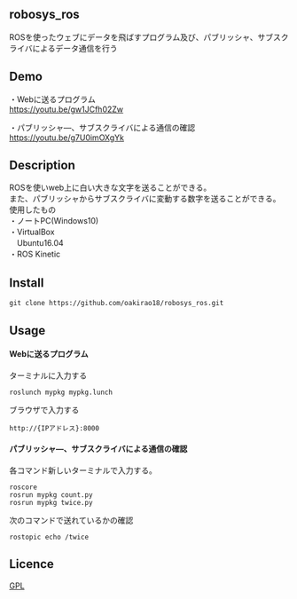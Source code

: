 ## robosys_ros

ROSを使ったウェブにデータを飛ばすプログラム及び、パブリッシャ、サブスクライバによるデータ通信を行う

## Demo
・Webに送るプログラム  
https://youtu.be/gw1JCfh02Zw  
  
・パブリッシャ―、サブスクライバによる通信の確認   
https://youtu.be/g7U0imOXgYk  


## Description

ROSを使いweb上に白い大きな文字を送ることができる。  
また、パブリッシャからサブスクライバに変動する数字を送ることができる。  
使用したもの  
・ノートPC(Windows10)  
・VirtualBox  
　Ubuntu16.04  
・ROS Kinetic  

## Install

```
git clone https://github.com/oakirao18/robosys_ros.git
```

## Usage
#### Webに送るプログラム
ターミナルに入力する
```
roslunch mypkg mypkg.lunch
```
ブラウザで入力する
```
http://{IPアドレス}:8000
```
#### パブリッシャ―、サブスクライバによる通信の確認
各コマンド新しいターミナルで入力する。
```
roscore
rosrun mypkg count.py
rosrun mypkg twice.py
```
次のコマンドで送れているかの確認
```
rostopic echo /twice
```

## Licence
[GPL](https://www.gnu.org/licenses/gpl-3.0.ja.html)
